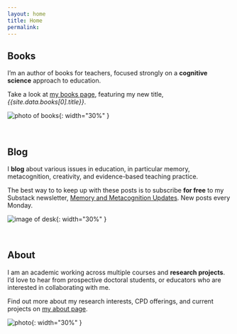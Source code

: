 ```yaml
---
layout: home
title: Home
permalink: 
---
```


## Books

I’m an author of books for teachers, focused strongly on a **cognitive science** approach to education.

<!---
This will automatically grab the title from the first book in books. idk if this is the behaviour you want, you can replace {{site.data.books[0].title}} with just writing the title of whatever book you want, but I do think it's kinda neat
--->
Take a look at [my books page]({{site.baseurl}}/books), featuring my new title, *{{site.data.books[0].title}}*.

![photo of books]({{site.baseurl}}/assets/home/books.jpg){: width="30%" }

<br>

## Blog

I **blog** about various issues in education, in particular memory, metacognition, creativity, and evidence-based teaching practice.

The best way to to keep up with these posts is to subscribe **for free** to my Substack newsletter, [Memory and Metacognition Updates](https://firth.substack.com/). New posts every Monday.

![image of desk]({{site.baseurl}}/assets/home/blog.jpg){: width="30%" }

<br>


## About

I am an academic working across multiple courses and **research projects**. I’d love to hear from prospective doctoral students, or educators who are interested in collaborating with me.

Find out more about my research interests, CPD offerings, and current projects on [my about page]({{site.baseurl}}/about).

![photo]({{site.baseurl}}/assets/home/photo.jpg){: width="30%" }